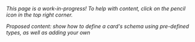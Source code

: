 _This page is a work-in-progress! To help with content, click on the pencil icon in the top right corner._

_Proposed content: show how to define a card's schema using pre-defined types, as well as adding your own_